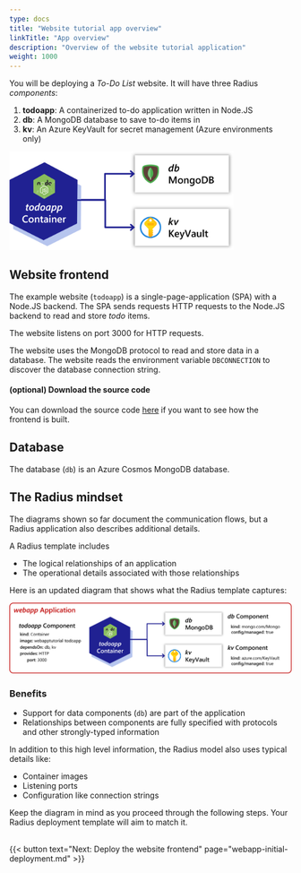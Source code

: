 ```yaml
---
type: docs
title: "Website tutorial app overview"
linkTitle: "App overview"
description: "Overview of the website tutorial application"
weight: 1000
---
```


You will be deploying a *To-Do List* website. It will have three Radius *components*:

1. **todoapp**: A containerized to-do application written in Node.JS
2. **db**: A MongoDB database to save to-do items in
3. **kv**: An Azure KeyVault for secret management (Azure environments only)

<img src="todoapp-diagram.png" width=400 alt="Simple app diagram">

## Website frontend

The example website (`todoapp`) is a single-page-application (SPA) with a Node.JS backend. The SPA sends requests HTTP requests to the Node.JS backend to read and store *todo* items.

The website listens on port 3000 for HTTP requests. 

The website uses the MongoDB protocol to read and store data in a database. The website reads the environment variable `DBCONNECTION` to discover the database connection string.

#### (optional) Download the source code

You can download the source code [here](/tutorial/webapp.zip) if you want to see how the frontend is built.

## Database

The database (`db`) is an Azure Cosmos MongoDB database.

## The Radius mindset

The diagrams shown so far document the communication flows, but a Radius application also describes additional details. 

A Radius template includes 

- The logical relationships of an application 
- The operational details associated with those relationships 

Here is an updated diagram that shows what the Radius template captures:

<img src="todoapp-appdiagram.png" width=800 alt="App diagram with descriptions of all the details and relationships."><br />

### Benefits

- Support for data components (`db`) are part of the application
- Relationships between components are fully specified with protocols and other strongly-typed information

In addition to this high level information, the Radius model also uses typical details like:

- Container images
- Listening ports
- Configuration like connection strings

Keep the diagram in mind as you proceed through the following steps. Your Radius deployment template will aim to match it. 


<br>{{< button text="Next: Deploy the website frontend" page="webapp-initial-deployment.md" >}}

